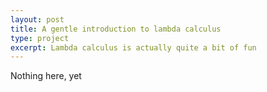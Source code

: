 ```yaml
---
layout: post
title: A gentle introduction to lambda calculus
type: project
excerpt: Lambda calculus is actually quite a bit of fun
---
```


Nothing here, yet